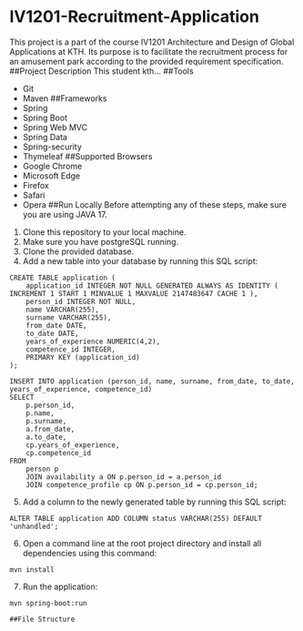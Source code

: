 # IV1201-Recruitment-Application
This project is a part of the course IV1201 Architecture and Design of Global Applications at KTH. Its purpose is to facilitate the recruitment process for an amusement park according to the provided requirement specification.
##Project Description
This student kth...
##Tools
- Git
- Maven
##Frameworks
- Spring
- Spring Boot
- Spring Web MVC
- Spring Data
- Spring-security
- Thymeleaf
##Supported Browsers
- Google Chrome
- Microsoft Edge
- Firefox
- Safari
- Opera
##Run Locally
Before attempting any of these steps, make sure you are using JAVA 17.  
1. Clone this repository to your local machine.
2. Make sure you have postgreSQL running.
3. Clone the provided database.
4. Add a new table into your database by running this SQL script:  
```postgreSQL
CREATE TABLE application (
    application_id INTEGER NOT NULL GENERATED ALWAYS AS IDENTITY ( INCREMENT 1 START 1 MINVALUE 1 MAXVALUE 2147483647 CACHE 1 ),
    person_id INTEGER NOT NULL,
    name VARCHAR(255),
    surname VARCHAR(255),
    from_date DATE,
    to_date DATE,
    years_of_experience NUMERIC(4,2),
    competence_id INTEGER,
    PRIMARY KEY (application_id)
);

INSERT INTO application (person_id, name, surname, from_date, to_date, years_of_experience, competence_id)
SELECT
    p.person_id,
    p.name,
    p.surname,
    a.from_date,
    a.to_date,
    cp.years_of_experience,
    cp.competence_id
FROM
    person p
    JOIN availability a ON p.person_id = a.person_id
    JOIN competence_profile cp ON p.person_id = cp.person_id;  
```
5. Add a column to the newly generated table by running this SQL script:  
```postgreSQL
ALTER TABLE application ADD COLUMN status VARCHAR(255) DEFAULT 'unhandled';
```
6. Open a command line at the root project directory and install all dependencies using this command:
```command
mvn install
```
7. Run the application:
```command
mvn spring-boot:run

##File Structure
